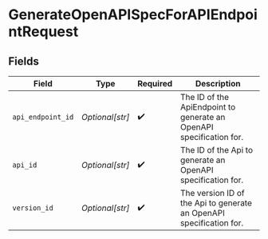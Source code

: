 # GenerateOpenAPISpecForAPIEndpointRequest


## Fields

| Field                                                               | Type                                                                | Required                                                            | Description                                                         |
| ------------------------------------------------------------------- | ------------------------------------------------------------------- | ------------------------------------------------------------------- | ------------------------------------------------------------------- |
| `api_endpoint_id`                                                   | *Optional[str]*                                                     | :heavy_check_mark:                                                  | The ID of the ApiEndpoint to generate an OpenAPI specification for. |
| `api_id`                                                            | *Optional[str]*                                                     | :heavy_check_mark:                                                  | The ID of the Api to generate an OpenAPI specification for.         |
| `version_id`                                                        | *Optional[str]*                                                     | :heavy_check_mark:                                                  | The version ID of the Api to generate an OpenAPI specification for. |